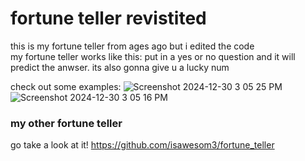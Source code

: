 # fortune teller revistited
this is my fortune teller from ages ago but i edited the code   
my fortune teller works like this: put in a yes or no question and it will predict the anwser. its also gonna give u a lucky num

check out some examples:
![Screenshot 2024-12-30 3 05 25 PM](https://github.com/user-attachments/assets/8931692b-fb79-476e-b4fb-cafe5a9ebcf6)   ![Screenshot 2024-12-30 3 05 16 PM](https://github.com/user-attachments/assets/bab33b56-6f6c-43d5-945e-e69cde029519)

 ### my other fortune teller

 go take a look at it!
 https://github.com/isawesom3/fortune_teller

